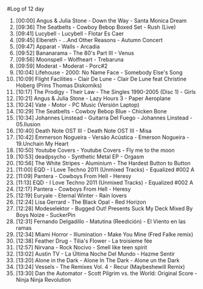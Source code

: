 #Log of 12 day

1. [00:00] Angus & Julia Stone - Down the Way - Santa Monica Dream
1. [09:36] The Seatbelts - Cowboy Bebop Boxed Set - Rush (Live)
1. [09:41] Lucybell - Lucybell - Flotar Es Caer
1. [09:45] Elbereth - ...And Other Reasons - Autumn Concert
1. [09:47] Apparat - Walls - Arcadia
1. [09:52] Bananarama - The 80's Part III - Venus
1. [09:56] Moonspell - Wolfheart - Trebaruna
1. [09:59] Moderat - Moderat - Porc#2
1. [10:04] Lifehouse - 2000: No Name Face - Somebody Else's Song
1. [10:09] Flight Facilities - Clair De Lune - Clair De Lune feat Christine Hoberg (Prins Thomas Diskomiks)
1. [10:17] The Prodigy - Their Law - The Singles 1990-2005 (Disc 1) - Girls
1. [10:21] Angus & Julia Stone - Lazy Hours 3 - Paper Aeroplane
1. [10:24] Vate - Motor - PC Music (Versión Laptop)
1. [10:29] The Seatbelts - Cowboy Bebop Blue - Chicken Bone
1. [10:34] Johannes Linstead - Guitarra Del Fuego - Johannes Linstead - 05.Ilusion
1. [10:40] Death Note OST III - Death Note OST III - Misa
1. [10:42] Emmerson Nogueira - Versão Acústica - Emerson Nogueira - 19.Unchain My Heart
1. [10:50] Youtube Covers - Youtube Covers - Fly me to the moon
1. [10:53] deadpsycho - Synthetic Metal EP - Orgasm
1. [10:56] The White Stripes - Aluminium - The Hardest Button to Button
1. [11:00] EQD - I Love Techno 2011 (Unmixed Tracks) - Equalized #002 A
1. [11:09] Pantera - Cowboys From Hell - Heresy
1. [11:13] EQD - I Love Techno 2011 (Unmixed Tracks) - Equalized #002 A
1. [12:17] Pantera - Cowboys From Hell - Heresy
1. [12:19] Euryale - Eternal Winter - Rain lovers
1. [12:24] Lisa Gerrard - The Black Opal - Red Horizon
1. [12:28] Modeselektor - Bugged Out! Presents Suck My Deck Mixed By Boys Noize - SuckerPin
1. [12:31] Fernando Delgadillo - Matutina (Reedición) - El Viento en las ramas
1. [12:34] Miami Horror - Illumination - Make You Mine (Fred Falke remix)
1. [12:38] Feather Drug - Tilia's Flower - La troisieme fée
1. [12:57] Nirvana - Rock Nocivo - Smell like teen spirit
1. [13:02] Austin TV - La Última Noche Del Mundo - Hazme Sentir
1. [13:20] Alone in the Dark - Alone In The Dark - Alone un the Dark
1. [13:24] Vessels - The Remixes Vol. 4 - Recur (Maybeshewill Remix)
1. [13:30] Dan the Automator - Scott Pilgrim vs. the World: Original Score - Ninja Ninja Revolution
